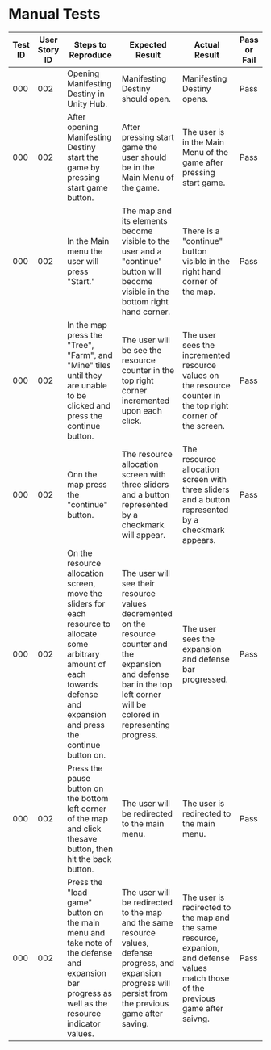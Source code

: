 
# Manual Tests


| Test ID | User Story ID | Steps to Reproduce | Expected Result | Actual Result | Pass or Fail |
|----------------|---------------|-------------|---------------------|--------|--------|
|            000 |           002 | Opening Manifesting Destiny in Unity Hub. | Manifesting Destiny should open. | Manifesting Destiny opens. | Pass |
|            000 |           002 | After opening Manifesting Destiny start the game by pressing start game button. | After pressing start game the user should be in the Main Menu of the game. | The user is in the Main Menu of the game after pressing start game. | Pass |
|            000 |           002 | In the Main menu the user will press "Start." | The map and its elements become visible to the user and a "continue" button will become visible in the bottom right hand corner. | There is a "continue" button visible in the right hand corner of the map. | Pass |
|            000 |           002 | In the map press the "Tree", "Farm", and "Mine" tiles until they are unable to be clicked and press the continue button. | The user will be see the resource counter in the top right corner incremented upon each click. |  The user sees the incremented resource values on the resource counter in the top right corner of the screen. | Pass |
|            000 |           002 | Onn the map press the "continue" button.  | The resource allocation screen with three sliders and a button represented by a checkmark will appear. | The resource allocation screen with three sliders and a button represented by a checkmark appears. | Pass |
|            000 |           002 | On the resource allocation screen, move the sliders for each resource to allocate some arbitrary amount of each towards defense and expansion and press the continue button on. | The user will see their resource values decremented on the resource counter and the expansion and defense bar in the top left corner will be colored in representing progress. | The user sees the expansion and defense bar progressed. | Pass |
|            000 |           002 | Press the pause button on the bottom left corner of the map and click thesave button, then hit the back button. | The user will be redirected to the main menu. | The user is redirected to the main menu. | Pass |
|            000 |           002 | Press the "load game" button on the main menu and take note of the defense and expansion bar progress as well as the resource indicator values. | The user will be redirected to the map and the same resource values, defense progress, and expansion progress will persist from the previous game after saving. | The user is redirected to the map and the same resource, expanion, and defense values match those of the previous game after saivng. | Pass |
